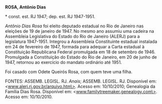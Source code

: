 **ROSA, Antônio Dias**

\* const. est. RJ 1947; dep. est. RJ 1947-1951.

*Antônio Dias Rosa* foi eleito deputado estadual no Rio de Janeiro nas
eleições de 19 de janeiro de 1947. No mesmo ano assumiu uma cadeira na
Assembleia Legislativa do Estado do Rio de Janeiro (ALERJ) para a
legislatura 1947-1951. Integrou a Assembleia Constituinte estadual
instalada em 24 de fevereiro de 1947, formada para adequar a Carta
estadual à Constituição Republicana Federal promulgada em 18 de setembro
de 1946. Promulgada a Constituição do Estado do Rio de Janeiro, em 20 de
junho de 1947, retornou ao exercício do mandato ordinário até 1951.

Foi casado com Odete Queirós Rosa, com quem teve uma filha.

FONTES: ASSEMB. LEGISL. RJ. *Anais*; ASSEMB. LEGISL. RJ. Disponível em:
\<www.alerj.rj.gov.br/arquivo.htm\>. Acesso em: 10/10/2010; Genealogia
da Família Dias Rosa. Disponível em:
\<www.familytreemaker.genealogy.com\>. Acesso em: 10/10/2010.
